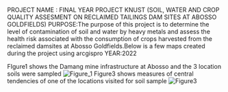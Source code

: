 PROJECT NAME : FINAL YEAR PROJECT KNUST (SOIL, WATER AND CROP QUALITY ASSESMENT ON RECLAIMED TAILINGS DAM SITES AT ABOSSO GOLDFIELDS)
PURPOSE:The purpose of this project is to determine the level of contamination of soil and water by heavy metals and assess the health risk associated with the consumption of crops harvested from the reclaimed damsites at Abosso Goldfields.Below is a few maps created during the project using arcgispro
YEAR:2022

FIgure1 shows the Damang mine infrastructure at Abosso and the 3 location soils were sampled
![Figure_1](https://github.com/user-attachments/assets/90d414ab-7680-4d65-8184-d8c22a8f003f)
Figure3 shows measures of central tendencies of one of the locations visited for soil sample
![Figure3](https://github.com/user-attachments/assets/67959229-c878-41d9-bb99-2de750fb4eea)

